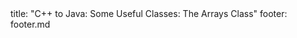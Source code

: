 <frontmatter>
title: "C++ to Java: Some Useful Classes: The Arrays Class"
footer: footer.md
</frontmatter>

<include src="unit-inPage-asFlat.md" boilerplate />